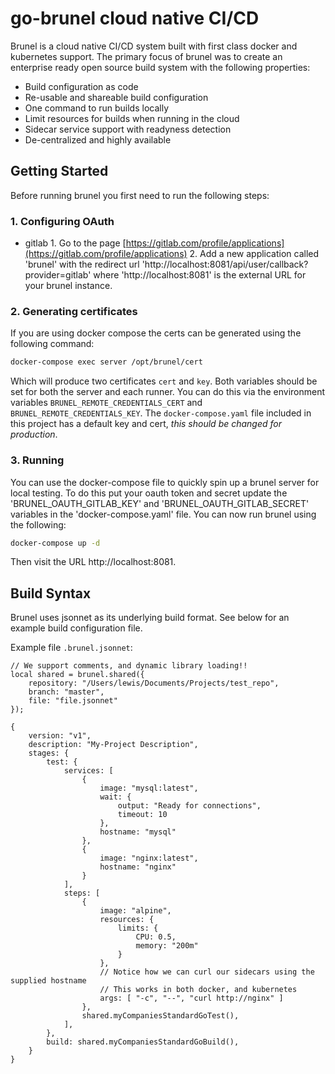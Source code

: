 # go-brunel cloud native CI/CD

Brunel is a cloud native CI/CD system built with first class docker and kubernetes support.
The primary focus of brunel was to create an enterprise ready open source build system with the following properties:

- Build configuration as code
- Re-usable and shareable build configuration
- One command to run builds locally
- Limit resources for builds when running in the cloud
- Sidecar service support with readyness detection
- De-centralized and highly available

## Getting Started

Before running brunel you first need to run the following steps:

### 1. Configuring OAuth

- gitlab 1. Go to the page [https://gitlab.com/profile/applications](https://gitlab.com/profile/applications) 2. Add a new application called 'brunel' with the redirect url 'http://localhost:8081/api/user/callback?provider=gitlab' where 'http://localhost:8081' is the external
  URL for your brunel instance.

### 2. Generating certificates

If you are using docker compose the certs can be generated using the following command:

```bash
docker-compose exec server /opt/brunel/cert
```

Which will produce two certificates `cert` and `key`. Both variables should be set for both the server and each runner.
You can do this via the environment variables `BRUNEL_REMOTE_CREDENTIALS_CERT` and `BRUNEL_REMOTE_CREDENTIALS_KEY`.
The `docker-compose.yaml` file included in this project has a default key and cert, _this should be changed for production_.

### 3. Running

You can use the docker-compose file to quickly spin up a brunel server for local testing.
To do this put your oauth token and secret update the 'BRUNEL_OAUTH_GITLAB_KEY' and 'BRUNEL_OAUTH_GITLAB_SECRET' variables in the 'docker-compose.yaml' file.
You can now run brunel using the following:

```bash
docker-compose up -d
```

Then visit the URL http://localhost:8081.

## Build Syntax

Brunel uses jsonnet as its underlying build format. See below for an example build configuration file.

Example file `.brunel.jsonnet`:

```jsonnet
// We support comments, and dynamic library loading!!
local shared = brunel.shared({
    repository: "/Users/lewis/Documents/Projects/test_repo",
    branch: "master",
    file: "file.jsonnet"
});

{
    version: "v1",
    description: "My-Project Description",
    stages: {
        test: {
            services: [
                {
                    image: "mysql:latest",
                    wait: {
                        output: "Ready for connections",
                        timeout: 10
                    },
                    hostname: "mysql"
                },
                {
                    image: "nginx:latest",
                    hostname: "nginx"
                }
            ],
            steps: [
                {
                    image: "alpine",
                    resources: {
                        limits: {
                            CPU: 0.5,
                            memory: "200m"
                        }
                    },
                    // Notice how we can curl our sidecars using the supplied hostname
                    // This works in both docker, and kubernetes
                    args: [ "-c", "--", "curl http://nginx" ]
                },
                shared.myCompaniesStandardGoTest(),
            ],
        },
        build: shared.myCompaniesStandardGoBuild(),
    }
}
```

